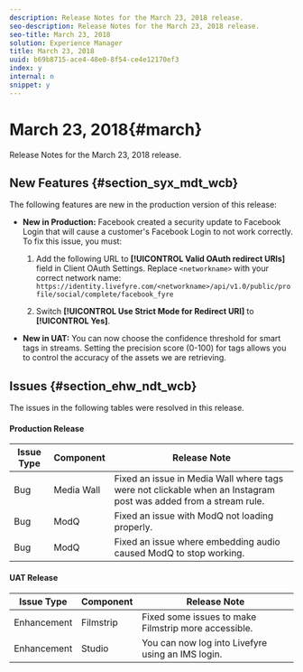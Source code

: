 ```yaml
---
description: Release Notes for the March 23, 2018 release.
seo-description: Release Notes for the March 23, 2018 release.
seo-title: March 23, 2018
solution: Experience Manager
title: March 23, 2018
uuid: b69b8715-ace4-48e0-8f54-ce4e12170ef3
index: y
internal: n
snippet: y
---
```


# March 23, 2018{#march}

Release Notes for the March 23, 2018 release.

## New Features {#section_syx_mdt_wcb}

The following features are new in the production version of this release:

* **New in Production:** Facebook created a security update to Facebook Login that will cause a customer's Facebook Login to not work correctly. To fix this issue, you must:

    1. Add the following URL to **[!UICONTROL Valid OAuth redirect URIs]** field in Client OAuth Settings. Replace `<networkname>` with your correct network name:
       `https://identity.livefyre.com/<networkname>/api/v1.0/public/profile/social/complete/facebook_fyre`
    
    1. Switch **[!UICONTROL Use Strict Mode for Redirect URI]** to **[!UICONTROL Yes]**.

* **New in UAT:** You can now choose the confidence threshold for smart tags in streams. Setting the precision score (0-100) for tags allows you to control the accuracy of the assets we are retrieving.

## Issues {#section_ehw_ndt_wcb}

The issues in the following tables were resolved in this release.

#### Production Release
|  **Issue Type** | **Component** | **Release Note** |
|---|---|---|
|  Bug | Media Wall | Fixed an issue in Media Wall where tags were not clickable when an Instagram post was added from a stream rule. |
|  Bug | ModQ | Fixed an issue with ModQ not loading properly. |
|  Bug | ModQ | Fixed an issue where embedding audio caused ModQ to stop working. |



#### UAT Release
|  **Issue Type** | **Component** | **Release Note** |
|---|---|---|
|  Enhancement | Filmstrip | Fixed some issues to make Filmstrip more accessible. |
|  Enhancement | Studio | You can now log into Livefyre using an IMS login. |

